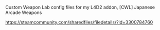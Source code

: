 Custom Weapon Lab config files for my L4D2 addon, [CWL] Japanese Arcade Weapons

https://steamcommunity.com/sharedfiles/filedetails/?id=3300784760
